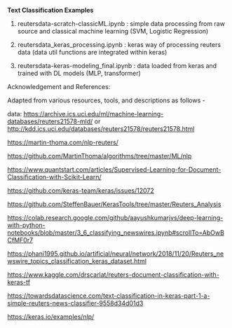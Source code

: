 <b>Text Classification Examples</b>

1) reutersdata-scratch-classicML.ipynb : simple data processing from raw source and classical machine learning (SVM, Logistic Regression)

2) reutersdata_keras_processing.ipynb : keras way of processing reuters data (data util functions are integrated within keras) 

3) reutersdata-keras-modeling_final.ipynb : data loaded from keras and trained with DL models (MLP, transformer)

Acknowledgement and References: 

Adapted from various resources, tools, and descriptions as follows -

data: https://archive.ics.uci.edu/ml/machine-learning-databases/reuters21578-mld/ or http://kdd.ics.uci.edu/databases/reuters21578/reuters21578.html

https://martin-thoma.com/nlp-reuters/

https://github.com/MartinThoma/algorithms/tree/master/ML/nlp

https://www.quantstart.com/articles/Supervised-Learning-for-Document-Classification-with-Scikit-Learn/

https://github.com/keras-team/keras/issues/12072

https://github.com/SteffenBauer/KerasTools/tree/master/Reuters_Analysis

https://colab.research.google.com/github/aayushkumarjvs/deep-learning-with-python-notebooks/blob/master/3_6_classifying_newswires.ipynb#scrollTo=AbOwBCfMF0r7

https://phani1995.github.io/artificial/neural/network/2018/11/20/Reuters_newswire_topics_classification_keras_dataset.html

https://www.kaggle.com/drscarlat/reuters-document-classification-with-keras-tf

https://towardsdatascience.com/text-classification-in-keras-part-1-a-simple-reuters-news-classifier-9558d34d01d3

https://keras.io/examples/nlp/
